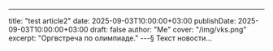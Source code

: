 ---
title: "test article2"
date: 2025-09-03T10:00:00+03:00
publishDate: 2025-09-03T10:00:00+03:00
draft: false
author: "Me"
cover: "/img/vks.png"
excerpt: "Оргвстреча по олимпиаде."
---§
Текст новости…

